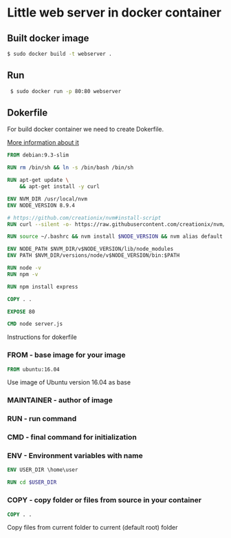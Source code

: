 # Little web server in docker container

## Built docker image
```sh
$ sudo docker build -t webserver .
```

## Run
```sh
 $ sudo docker run -p 80:80 webserver
 ```

## Dokerfile

For build docker container we need to create Dokerfile.

[More information about it](https://gist.github.com/remarkablemark/aacf14c29b3f01d6900d13137b21db3a)

```dockerfile
FROM debian:9.3-slim

RUN rm /bin/sh && ln -s /bin/bash /bin/sh

RUN apt-get update \
    && apt-get install -y curl

ENV NVM_DIR /usr/local/nvm
ENV NODE_VERSION 8.9.4

# https://github.com/creationix/nvm#install-script
RUN curl --silent -o- https://raw.githubusercontent.com/creationix/nvm/v0.31.2/install.sh | bash

RUN source ~/.bashrc && nvm install $NODE_VERSION && nvm alias default $NODE_VERSION && nvm use default

ENV NODE_PATH $NVM_DIR/v$NODE_VERSION/lib/node_modules
ENV PATH $NVM_DIR/versions/node/v$NODE_VERSION/bin:$PATH

RUN node -v
RUN npm -v

RUN npm install express

COPY . .

EXPOSE 80

CMD node server.js
```

Instructions for dokerfile

 ### FROM - base image for your image
```dockerfile
FROM ubuntu:16.04
```
Use image of Ubuntu version 16.04 as base

### MAINTAINER - author of image

### RUN - run command

### CMD - final command for initialization

### ENV - Environment variables with name

```dockerfile
ENV USER_DIR \home\user

RUN cd $USER_DIR
```

### COPY <source> <file system of container> - copy folder or files from **source** in your container

```dockerfile
COPY . .
```
Copy files from current folder to current (default root) folder
